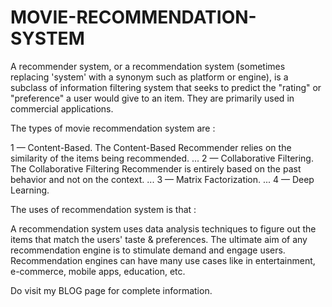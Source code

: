 # MOVIE-RECOMMENDATION-SYSTEM


A recommender system, or a recommendation system (sometimes replacing 'system' with a synonym such as platform or engine), is a subclass of information filtering system that seeks to predict the "rating" or "preference" a user would give to an item. They are primarily used in commercial applications.

The types of movie recommendation system are :

1 — Content-Based. The Content-Based Recommender relies on the similarity of the items being recommended. ...
2 — Collaborative Filtering. The Collaborative Filtering Recommender is entirely based on the past behavior and not on the context. ...
3 — Matrix Factorization. ...
4 — Deep Learning.

The uses of recommendation system is that :

A recommendation system uses data analysis techniques to figure out the items that match the users' taste & preferences. The ultimate aim of any recommendation engine is to stimulate demand and engage users. Recommendation engines can have many use cases like in entertainment, e-commerce, mobile apps, education, etc.

 
 Do visit my BLOG page for complete information. 
 
 
